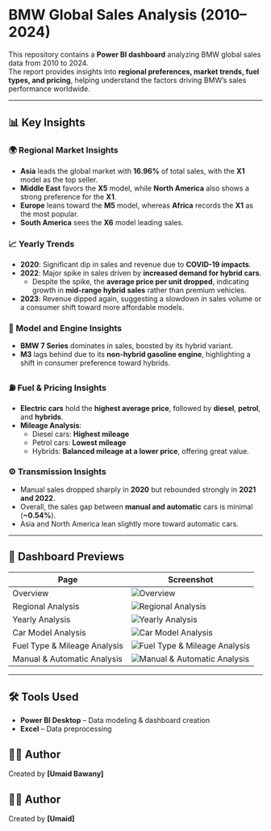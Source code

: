 # BMW Global Sales Analysis (2010–2024)

This repository contains a **Power BI dashboard** analyzing BMW global sales data from 2010 to 2024.  
The report provides insights into **regional preferences, market trends, fuel types, and pricing**, helping understand the factors driving BMW’s sales performance worldwide.

---

## 📊 Key Insights

### 🌍 Regional Market Insights
- **Asia** leads the global market with **16.96%** of total sales, with the **X1** model as the top seller.  
- **Middle East** favors the **X5** model, while **North America** also shows a strong preference for the **X1**.  
- **Europe** leans toward the **M5** model, whereas **Africa** records the **X1** as the most popular.  
- **South America** sees the **X6** model leading sales.

### 📈 Yearly Trends
- **2020**: Significant dip in sales and revenue due to **COVID-19 impacts**.  
- **2022**: Major spike in sales driven by **increased demand for hybrid cars**.  
  - Despite the spike, the **average price per unit dropped**, indicating growth in **mid-range hybrid sales** rather than premium vehicles.  
- **2023**: Revenue dipped again, suggesting a slowdown in sales volume or a consumer shift toward more affordable models.

### 🚗 Model and Engine Insights
- **BMW 7 Series** dominates in sales, boosted by its hybrid variant.  
- **M3** lags behind due to its **non-hybrid gasoline engine**, highlighting a shift in consumer preference toward hybrids.  

### ⛽ Fuel & Pricing Insights
- **Electric cars** hold the **highest average price**, followed by **diesel**, **petrol**, and **hybrids**.  
- **Mileage Analysis**:
  - Diesel cars: **Highest mileage**  
  - Petrol cars: **Lowest mileage**  
  - Hybrids: **Balanced mileage at a lower price**, offering great value.

### ⚙️ Transmission Insights
- Manual sales dropped sharply in **2020** but rebounded strongly in **2021 and 2022**.  
- Overall, the sales gap between **manual and automatic** cars is minimal (**~0.54%**).  
- Asia and North America lean slightly more toward automatic cars.

---

## 📸 Dashboard Previews
| Page | Screenshot |
|-------|------------|
| Overview | ![Overview](BMW%20car%20analysis/Overview.png) |
| Regional Analysis | ![Regional Analysis](BMW%20car%20analysis/Regional%20Analysis.png) |
| Yearly Analysis | ![Yearly Analysis](BMW%20car%20analysis/Yearly%20Analysis.png) |
| Car Model Analysis | ![Car Model Analysis](BMW%20car%20analysis/Car%20Model%20Analysis.png) |
| Fuel Type & Mileage Analysis | ![Fuel Type & Mileage Analysis](BMW%20car%20analysis/Fuel%20Type%20&%20Mileage%20Analysis.png) |
| Manual & Automatic Analysis | ![Manual & Automatic Analysis](BMW%20car%20analysis/Manual%20&%20Automatic%20Analysis.png) |


---

## 🛠️ Tools Used
- **Power BI Desktop** – Data modeling & dashboard creation  
- **Excel** – Data preprocessing  



## 🧑‍💻 Author
Created by **[Umaid Bawany]**


## 🧑‍💻 Author
Created by **[Umaid]**
